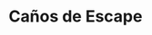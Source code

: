 ---
title: "Caños de Escape"
url: /ciudad-autonoma-de-buenos-aires/canos-de-escape/
shop: reparación de automóviles
---